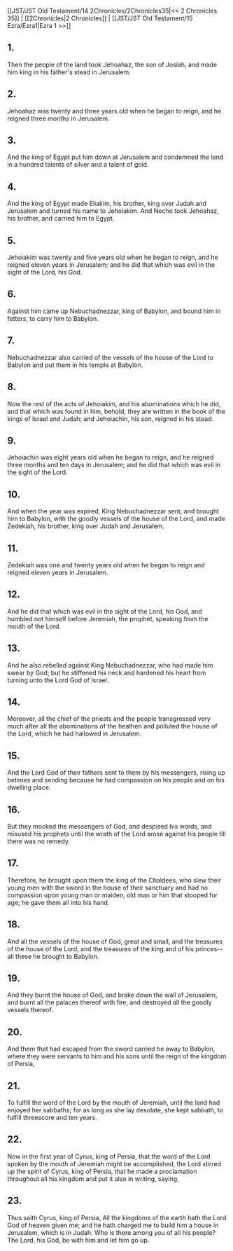 [[JST/JST Old Testament/14 2Chronicles/2Chronicles35|<< 2 Chronicles 35]] | [[2Chronicles|2 Chronicles]] | [[JST/JST Old Testament/15 Ezra/Ezra1|Ezra 1 >>]]
## 1.
Then the people of the land took Jehoahaz, the son of Josiah, and made him king in his father\'s stead in Jerusalem.
## 2.
Jehoahaz was twenty and three years old when he began to reign, and he reigned three months in Jerusalem.
## 3.
And the king of Egypt put him down at Jerusalem and condemned the land in a hundred talents of silver and a talent of gold.
## 4.
And the king of Egypt made Eliakim, his brother, king over Judah and Jerusalem and turned his name to Jehoiakim. And Necho took Jehoahaz, his brother, and carried him to Egypt.
## 5.
Jehoiakim was twenty and five years old when he began to reign, and he reigned eleven years in Jerusalem; and he did that which was evil in the sight of the Lord, his God.
## 6.
Against him came up Nebuchadnezzar, king of Babylon, and bound him in fetters, to carry him to Babylon.
## 7.
Nebuchadnezzar also carried of the vessels of the house of the Lord to Babylon and put them in his temple at Babylon.
## 8.
Now the rest of the acts of Jehoiakim, and his abominations which he did, and that which was found in him, behold, they are written in the book of the kings of Israel and Judah; and Jehoiachin, his son, reigned in his stead.
## 9.
Jehoiachin was eight years old when he began to reign, and he reigned three months and ten days in Jerusalem; and he did that which was evil in the sight of the Lord.
## 10.
And when the year was expired, King Nebuchadnezzar sent, and brought him to Babylon, with the goodly vessels of the house of the Lord, and made Zedekiah, his brother, king over Judah and Jerusalem.
## 11.
Zedekiah was one and twenty years old when he began to reign and reigned eleven years in Jerusalem.
## 12.
And he did that which was evil in the sight of the Lord, his God, and humbled not himself before Jeremiah, the prophet, speaking from the mouth of the Lord.
## 13.
And he also rebelled against King Nebuchadnezzar, who had made him swear by God; but he stiffened his neck and hardened his heart from turning unto the Lord God of Israel.
## 14.
Moreover, all the chief of the priests and the people transgressed very much after all the abominations of the heathen and polluted the house of the Lord, which he had hallowed in Jerusalem.
## 15.
And the Lord God of their fathers sent to them by his messengers, rising up betimes and sending because he had compassion on his people and on his dwelling place.
## 16.
But they mocked the messengers of God, and despised his words, and misused his prophets until the wrath of the Lord arose against his people till there was no remedy.
## 17.
Therefore, he brought upon them the king of the Chaldees, who slew their young men with the sword in the house of their sanctuary and had no compassion upon young man or maiden, old man or him that stooped for age; he gave them all into his hand.
## 18.
And all the vessels of the house of God, great and small, and the treasures of the house of the Lord, and the treasures of the king and of his princes\--all these he brought to Babylon.
## 19.
And they burnt the house of God, and brake down the wall of Jerusalem, and burnt all the palaces thereof with fire, and destroyed all the goodly vessels thereof.
## 20.
And them that had escaped from the sword carried he away to Babylon, where they were servants to him and his sons until the reign of the kingdom of Persia,
## 21.
To fulfill the word of the Lord by the mouth of Jeremiah, until the land had enjoyed her sabbaths; for as long as she lay desolate, she kept sabbath, to fulfill threescore and ten years.
## 22.
Now in the first year of Cyrus, king of Persia, that the word of the Lord spoken by the mouth of Jeremiah might be accomplished, the Lord stirred up the spirit of Cyrus, king of Persia, that he made a proclamation throughout all his kingdom and put it also in writing, saying,
## 23.
Thus saith Cyrus, king of Persia, All the kingdoms of the earth hath the Lord God of heaven given me; and he hath charged me to build him a house in Jerusalem, which is in Judah. Who is there among you of all his people? The Lord, his God, be with him and let him go up.

